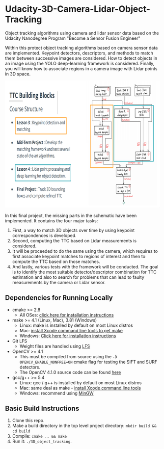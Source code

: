 # Udacity-3D-Camera-Lidar-Object-Tracking
Object tracking algorithms using camera and lidar sensor data based on the Udacity Nanodegree Program "Become a Sensor Fusion Engineer"

Within this protect object tracking algorithms based on camera sensor data are implemented. 
Keypoint detectors, descriptors, and methods to match them between successive images are considered.
How to detect objects in an image using the YOLO deep-learning framework is considered.
Finally, you will know how to associate regions in a camera image with Lidar points in 3D space.

<img src="images/course_code_structure.png" width="779" height="414" />

In this final project, the missing parts in the schematic have been implemented. It contains the four major tasks: 
1. First, a way to match 3D objects over time by using keypoint correspondences is developed. 
2. Second, computing the TTC based on Lidar measurements is considered. 
3. It will be proceeded to do the same using the camera, which requires to first associate keypoint matches to regions of interest and then to compute the TTC based on those matches. 
4. And lastly, various tests with the framework will be conducted. The goal is to identify the most suitable detector/descriptor combination for TTC estimation and also to search for problems that can lead to faulty measurements by the camera or Lidar sensor.
 

## Dependencies for Running Locally
* cmake >= 2.8
  * All OSes: [click here for installation instructions](https://cmake.org/install/)
* make >= 4.1 (Linux, Mac), 3.81 (Windows)
  * Linux: make is installed by default on most Linux distros
  * Mac: [install Xcode command line tools to get make](https://developer.apple.com/xcode/features/)
  * Windows: [Click here for installation instructions](http://gnuwin32.sourceforge.net/packages/make.htm)
* Git LFS
  * Weight files are handled using [LFS](https://git-lfs.github.com/)
* OpenCV >= 4.1
  * This must be compiled from source using the `-D OPENCV_ENABLE_NONFREE=ON` cmake flag for testing the SIFT and SURF detectors.
  * The OpenCV 4.1.0 source code can be found [here](https://github.com/opencv/opencv/tree/4.1.0)
* gcc/g++ >= 5.4
  * Linux: gcc / g++ is installed by default on most Linux distros
  * Mac: same deal as make - [install Xcode command line tools](https://developer.apple.com/xcode/features/)
  * Windows: recommend using [MinGW](http://www.mingw.org/)

## Basic Build Instructions

1. Clone this repo.
2. Make a build directory in the top level project directory: `mkdir build && cd build`
3. Compile: `cmake .. && make`
4. Run it: `./3D_object_tracking`.
